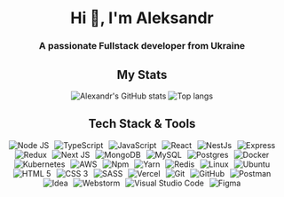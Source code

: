 <h1 align="center">Hi 👋, I'm Aleksandr</h1>
<h3 align="center">A passionate Fullstack developer from Ukraine</h3>

<h2 align="center">My Stats</h2>
<div align="center">
<img alt="Alexandr's GitHub stats" src="https://github-readme-stats.vercel.app/api?username=seemyoon&show_icons=true&theme=transparent"/>
<img alt="Top langs" src="https://github-readme-stats.vercel.app/api/top-langs/?username=seemyoon&layout=compact&&langs_count=8&theme=transparent"/>
</div>

<h2 align="center">Tech Stack & Tools</h2>
<div align="center">
  <img src="https://skillicons.dev/icons?i=nodejs" hspace="3" title="Node JS"/> 
  <img src="https://skillicons.dev/icons?i=ts" hspace="3" title="TypeScript"/> 
  <img src="https://skillicons.dev/icons?i=js" hspace="3" title="JavaScript"/> 
  <img src="https://skillicons.dev/icons?i=react" hspace="3" title="React"/>
  <img src="https://skillicons.dev/icons?i=nestjs" hspace="3" title="NestJs"/> 
  <img src="https://skillicons.dev/icons?i=express" hspace="3" title="Express"/> 
  <img src="https://skillicons.dev/icons?i=redux" hspace="3" title="Redux"/> 
  <img src="https://skillicons.dev/icons?i=nextjs" hspace="3" title="Next JS"/> 
  <img src="https://skillicons.dev/icons?i=mongodb" hspace="3" title="MongoDB"/> 
  <img src="https://skillicons.dev/icons?i=mysql" hspace="3" title="MySQL"/> 
  <img src="https://skillicons.dev/icons?i=postgres" hspace="3" title="Postgres"/>
  <img src="https://skillicons.dev/icons?i=docker" hspace="3" title="Docker"/> 
  <img src="https://skillicons.dev/icons?i=kubernetes" hspace="3" title="Kubernetes"/>
  <img src="https://skillicons.dev/icons?i=aws" hspace="3" title="AWS"/>
  <img src="https://skillicons.dev/icons?i=npm" hspace="3" title="Npm"/>
  <img src="https://skillicons.dev/icons?i=yarn" hspace="3" title="Yarn"/>
  <img src="https://skillicons.dev/icons?i=redis" hspace="3" title="Redis"/> 
  <img src="https://skillicons.dev/icons?i=linux" hspace="3" title="Linux"/>
  <img src="https://skillicons.dev/icons?i=ubuntu" hspace="3" title="Ubuntu"/>
  <img src="https://skillicons.dev/icons?i=html" hspace="3" title="HTML 5"/> 
  <img src="https://skillicons.dev/icons?i=css" hspace="3" title="CSS 3"/>
  <img src="https://skillicons.dev/icons?i=sass" hspace="3" title="SASS"/> 
  <img src="https://skillicons.dev/icons?i=vercel" hspace="3" title="Vercel"/>
  <img src="https://skillicons.dev/icons?i=git" hspace="3" title="Git"/>
  <img src="https://skillicons.dev/icons?i=github" hspace="3" title="GitHub"/>
  <img src="https://skillicons.dev/icons?i=postman" hspace="3" title="Postman"/>
  <img src="https://skillicons.dev/icons?i=idea" hspace="3" title="Idea"/>
  <img src="https://skillicons.dev/icons?i=webstorm" hspace="3" title="Webstorm"/>
  <img src="https://skillicons.dev/icons?i=vscode" hspace="3" title="Visual Studio Code"/>
  <img src="https://skillicons.dev/icons?i=figma" hspace="3" title="Figma"/> 
  <!-- <img src="https://skillicons.dev/icons?i=spring" hspace="3" title="Spring"/> -->
  <!-- <img src="https://skillicons.dev/icons?i=go" hspace="3" title="go"/> -->
  <!-- <img src="https://skillicons.dev/icons?i=gcp" hspace="3" title="Gcp"/> -->
  <!-- <img src="https://skillicons.dev/icons?i=bash" hspace="3" title="Bash"/> -->
  <!-- <img src="https://skillicons.dev/icons?i=bootstrap" hspace="3" title="Bootstrap"/> -->
  <!-- <img src="https://skillicons.dev/icons?i=java" hspace="3" title="Java"/>  -->
</div>

